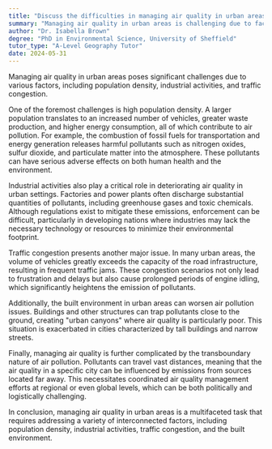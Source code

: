 ```yaml
---
title: "Discuss the difficulties in managing air quality in urban areas"
summary: "Managing air quality in urban areas is challenging due to factors like population density, industrial activities, and traffic congestion."
author: "Dr. Isabella Brown"
degree: "PhD in Environmental Science, University of Sheffield"
tutor_type: "A-Level Geography Tutor"
date: 2024-05-31
---
```


Managing air quality in urban areas poses significant challenges due to various factors, including population density, industrial activities, and traffic congestion.

One of the foremost challenges is high population density. A larger population translates to an increased number of vehicles, greater waste production, and higher energy consumption, all of which contribute to air pollution. For example, the combustion of fossil fuels for transportation and energy generation releases harmful pollutants such as nitrogen oxides, sulfur dioxide, and particulate matter into the atmosphere. These pollutants can have serious adverse effects on both human health and the environment.

Industrial activities also play a critical role in deteriorating air quality in urban settings. Factories and power plants often discharge substantial quantities of pollutants, including greenhouse gases and toxic chemicals. Although regulations exist to mitigate these emissions, enforcement can be difficult, particularly in developing nations where industries may lack the necessary technology or resources to minimize their environmental footprint.

Traffic congestion presents another major issue. In many urban areas, the volume of vehicles greatly exceeds the capacity of the road infrastructure, resulting in frequent traffic jams. These congestion scenarios not only lead to frustration and delays but also cause prolonged periods of engine idling, which significantly heightens the emission of pollutants.

Additionally, the built environment in urban areas can worsen air pollution issues. Buildings and other structures can trap pollutants close to the ground, creating "urban canyons" where air quality is particularly poor. This situation is exacerbated in cities characterized by tall buildings and narrow streets.

Finally, managing air quality is further complicated by the transboundary nature of air pollution. Pollutants can travel vast distances, meaning that the air quality in a specific city can be influenced by emissions from sources located far away. This necessitates coordinated air quality management efforts at regional or even global levels, which can be both politically and logistically challenging.

In conclusion, managing air quality in urban areas is a multifaceted task that requires addressing a variety of interconnected factors, including population density, industrial activities, traffic congestion, and the built environment.
    